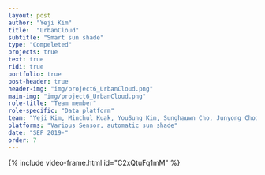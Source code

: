 ```yaml
---
layout: post
author: "Yeji Kim"
title:  "UrbanCloud"
subtitle: "Smart sun shade"
type: "Compeleted"
projects: true
text: true
ridi: true
portfolio: true
post-header: true
header-img: "img/project6_UrbanCloud.png"
main-img: "img/project6_UrbanCloud.png"
role-title: "Team member"
role-specific: "Data platform"
team: "Yeji Kim, Minchul Kuak, YouSung Kim, Sunghauwn Cho, Junyong Choi"
platforms: "Various Sensor, automatic sun shade"
date: "SEP 2019-"
order: 7
---
```




{% include video-frame.html id="C2xQtuFq1mM" %}  
